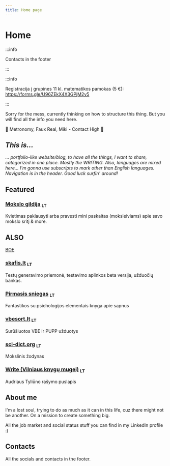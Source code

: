 ```yaml
---
title: Home page
---
```


# Home

:::info

Contacts in the footer

:::

:::info

Registracija į grupines 11 kl. matematikos pamokas (5 €): https://forms.gle/U96ZEkX4X3GPjM2v5

:::

Sorry for the mess, currently thinking on how to structure this thing. But you will find all the info you need here.

🎵 Metronomy, Faux Real, Miki - Contact High 🎵

## _This is..._

_... portfolio-like website/blog, to have all the things, I want to share, categorized in one place. Mostly the WRITING. Also, languages are mixed here... I'm gonna use subscripts to mark other than English languages. Navigation is in the header. Good luck surfin' around!_

## Featured

### [Mokslo gildija] <sub>LT</sub>

Kvietimas paklausyti arba pravesti mini paskaitas (moksleiviams) apie savo mokslo sritį & more.

## ALSO

[BOE](/docs/teach/book-of-everything)

### [skafis.lt] <sub>LT</sub>

Testų generavimo priemonė, testavimo aplinkos beta versija, užduočių bankas.

### [Pirmasis sniegas] <sub>LT</sub>

Fantastikos su psichologijos elementais knyga apie sapnus

### [vbesort.lt] <sub>LT</sub>

Surūšiuotos VBE ir PUPP užduotys

### [sci-dict.org] <sub>LT</sub>

Mokslinis žodynas

### [Write (Vilniaus knygų mugei)] <sub>LT</sub>

Audriaus Tyliūno rašymo puslapis

## About me

I'm a lost soul, trying to do as much as it can in this life, cuz there might not be another. On a mission to create something big.

All the job market and social status stuff you can find in my LinkedIn profile :)

## Contacts

All the socials and contacts in the footer.

[Pirmasis sniegas]: /docs/write/the-first-snow
[Mokslo gildija]: docs/teach/the-science-guild
[vbesort.lt]: https://www.vbesort.lt
[sci-dict.org]: https://www.sci-dict.org
[skafis.lt]: https://www.skafis.lt
[Write (Vilniaus knygų mugei)]: /docs/write
